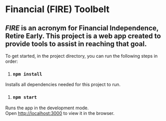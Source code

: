 # Financial (FIRE) Toolbelt

## *FIRE* is an acronym for Financial Independence, Retire Early. This project is a web app created to provide tools to assist in reaching that goal.


To get started, in the project directory, you can run the following steps in order:


1. ### `npm install`

Installs all dependencies needed for this project to run.

1. ### `npm start`

Runs the app in the development mode.<br>
Open [http://localhost:3000](http://localhost:3000) to view it in the browser.
